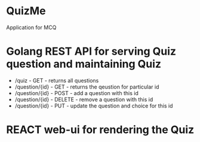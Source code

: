 # QuizMe
Application for MCQ

# Golang REST API for serving Quiz question and maintaining Quiz
 - /quiz - GET - returns all questions
 - /question/{id} - GET - returns the qeustion for particular id
 - /question/{id} - POST - add a question with this id
 - /question/{id} - DELETE - remove a question with this id
 - /question/{id} - PUT - update the question and choice for this id

# REACT web-ui for rendering the Quiz

